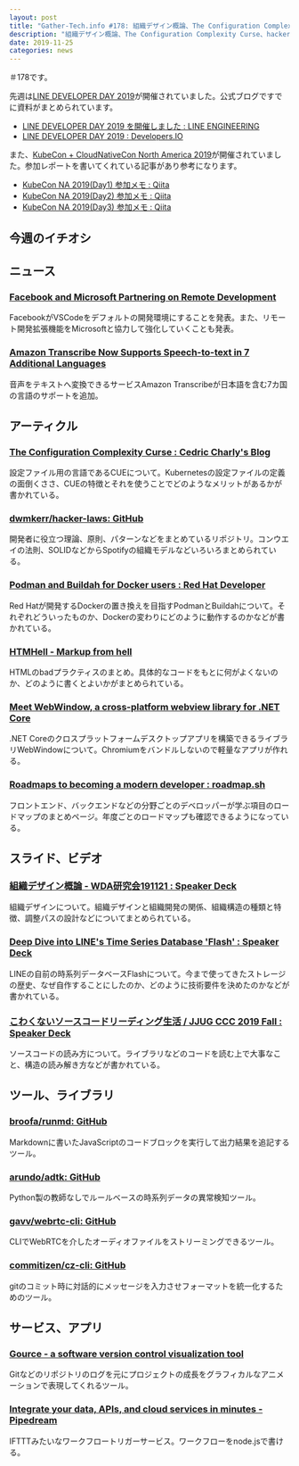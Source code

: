 ```yaml
---
layout: post
title: "Gather-Tech.info #178: 組織デザイン概論、The Configuration Complexity Curse、hacker-laws など"
description: "組織デザイン概論、The Configuration Complexity Curse、hacker-laws など"
date: 2019-11-25
categories: news
---
```


＃178です。

先週は[LINE DEVELOPER DAY 2019](https://linedevday.linecorp.com/jp/2019/)が開催されていました。公式ブログですでに資料がまとめられています。

- [LINE DEVELOPER DAY 2019 を開催しました : LINE ENGINEERING](https://engineering.linecorp.com/ja/blog/line-developer-day-2019-report-1/)
- [LINE DEVELOPER DAY 2019 : Developers.IO](https://dev.classmethod.jp/series/line-developer-day-2019/)

また、[KubeCon + CloudNativeCon North America 2019](https://events19.linuxfoundation.org/events/kubecon-cloudnativecon-north-america-2019/)が開催されていました。参加レポートを書いてくれている記事があり参考になります。

- [KubeCon NA 2019(Day1) 参加メモ : Qiita](https://qiita.com/go_vargo/items/d7d5bac86471df3b400c)
- [KubeCon NA 2019(Day2) 参加メモ : Qiita](https://qiita.com/go_vargo/items/e3a4e2815c582edd3b47)
- [KubeCon NA 2019(Day3) 参加メモ : Qiita](https://qiita.com/go_vargo/items/794b1a9b4491d547b858)

## 今週のイチオシ

## ニュース

### [Facebook and Microsoft Partnering on Remote Development](https://developers.facebook.com/blog/post/2019/11/19/facebook-microsoft-partnering-remote-development/)

FacebookがVSCodeをデフォルトの開発環境にすることを発表。また、リモート開発拡張機能をMicrosoftと協力して強化していくことも発表。

### [Amazon Transcribe Now Supports Speech-to-text in 7 Additional Languages](https://aws.amazon.com/jp/about-aws/whats-new/2019/11/amazon-transcribe-now-supports-speech-to-text-in-7-additional-languages/)

音声をテキストへ変換できるサービスAmazon Transcribeが日本語を含む7カ国の言語のサポートを追加。

## アーティクル

### [The Configuration Complexity Curse : Cedric Charly's Blog](https://blog.cedriccharly.com/post/20191109-the-configuration-complexity-curse/)

設定ファイル用の言語であるCUEについて。Kubernetesの設定ファイルの定義の面倒くささ、CUEの特徴とそれを使うことでどのようなメリットがあるかが書かれている。

### [dwmkerr/hacker-laws: GitHub](https://github.com/dwmkerr/hacker-laws)

開発者に役立つ理論、原則、パターンなどをまとめているリポジトリ。コンウエイの法則、SOLIDなどからSpotifyの組織モデルなどいろいろまとめられている。

### [Podman and Buildah for Docker users : Red Hat Developer](https://developers.redhat.com/blog/2019/02/21/podman-and-buildah-for-docker-users/)

Red Hatが開発するDockerの置き換えを目指すPodmanとBuildahについて。それぞれどういったものか、Dockerの変わりにどのように動作するのかなどが書かれている。

### [HTMHell - Markup from hell](https://www.htmhell.dev/)

HTMLのbadプラクティスのまとめ。具体的なコードをもとに何がよくないのか、どのように書くとよいかがまとめられている。

### [Meet WebWindow, a cross-platform webview library for .NET Core](https://blog.stevensanderson.com/2019/11/18/2019-11-18-webwindow-a-cross-platform-webview-for-dotnet-core/)

.NET Coreのクロスプラットフォームデスクトップアプリを構築できるライブラリWebWindowについて。Chromiumをバンドルしないので軽量なアプリが作れる。

### [Roadmaps to becoming a modern developer : roadmap.sh](https://roadmap.sh/roadmaps)

フロントエンド、バックエンドなどの分野ごとのデベロッパーが学ぶ項目のロードマップのまとめページ。年度ごとのロードマップも確認できるようになっている。

## スライド、ビデオ

### [組織デザイン概論 - WDA研究会191121 : Speaker Deck](https://speakerdeck.com/tomomina/zu-zhi-dezaingai-lun-wdayan-jiu-hui-191121)

組織デザインについて。組織デザインと組織開発の関係、組織構造の種類と特徴、調整パスの設計などについてまとめられている。

### [Deep Dive into LINE's Time Series Database 'Flash' : Speaker Deck](https://speakerdeck.com/line_devday2019/deep-dive-into-lines-time-series-database-flash)

LINEの自前の時系列データベースFlashについて。今まで使ってきたストレージの歴史、なぜ自作することにしたのか、どのように技術要件を決めたのかなどが書かれている。

### [こわくないソースコードリーディング生活 / JJUG CCC 2019 Fall : Speaker Deck](https://speakerdeck.com/rshindo/jjug-ccc-2019-fall)

ソースコードの読み方について。ライブラリなどのコードを読む上で大事なこと、構造の読み解き方などが書かれている。

## ツール、ライブラリ

### [broofa/runmd: GitHub](https://github.com/broofa/runmd)

Markdownに書いたJavaScriptのコードブロックを実行して出力結果を追記するツール。

### [arundo/adtk: GitHub](https://github.com/arundo/adtk)

Python製の教師なしでルールベースの時系列データの異常検知ツール。

### [gavv/webrtc-cli: GitHub](https://github.com/gavv/webrtc-cli)

CLIでWebRTCを介したオーディオファイルをストリーミングできるツール。

### [commitizen/cz-cli: GitHub](https://github.com/commitizen/cz-cli)

gitのコミット時に対話的にメッセージを入力させフォーマットを統一化するためのツール。

## サービス、アプリ

### [Gource - a software version control visualization tool](https://gource.io/)

Gitなどのリポジトリのログを元にプロジェクトの成長をグラフィカルなアニメーションで表現してくれるツール。

### [Integrate your data, APIs, and cloud services in minutes - Pipedream](https://pipedream.com/)

IFTTTみたいなワークフロートリガーサービス。ワークフローをnode.jsで書ける。
